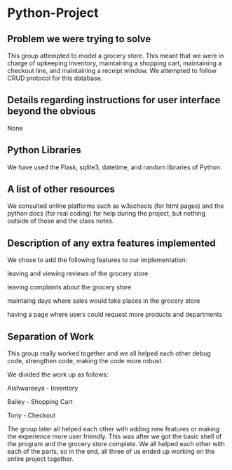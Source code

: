 # Python-Project

## Problem we were trying to solve
This group attempted to model a grocery store. This meant that we were in charge of upkeeping inventory, maintaining a shopping cart, maintaining a checkout line, and maintaining a receipt window. We attempted to follow CRUD protocol for this database.

## Details regarding instructions for user interface beyond the obvious
None

## Python Libraries
We have used the Flask, sqlite3, datetime, and random libraries of Python.

## A list of other resources
We consulted online platforms such as w3schools (for html pages) and the python docs (for real coding) for help during the project, but nothing outside of those and the class notes.

## Description of any extra features implemented
We chose to add the following features to our implementation:

leaving and viewing reviews of the grocery store

leaving complaints about the grocery store

maintaing days where sales would take places in the grocery store

having a page where users could request more products and departments

## Separation of Work
This group really worked together and we all helped each other debug code, strengthen code, making the code more robust.

We divided the work up as follows:

Aishwareeya - Inventory

Bailey - Shopping Cart

Tony - Checkout

The group later all helped each other with adding new features or making the experience more user friendly. This was after we got the basic shell of the program and the grocery store complete. We all helped each other with each of the parts, so in the end, all three of us ended up working on the entire project together.
